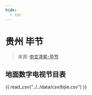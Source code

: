 ```yaml
---
hide:
  - toc
---
```


# 贵州 毕节

> 来源: [中文寻星-毕节](http://dtmb.saoing.com/bijie.htm)

## 地面数字电视节目表

{{ read_csv("../../data/csv/bijie.csv") }}
